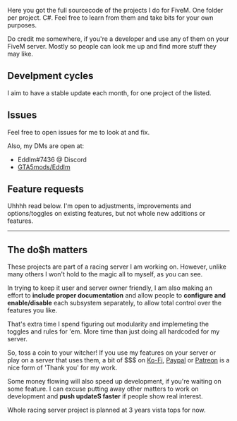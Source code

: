 Here you got the full sourcecode of the projects I do for FiveM. One folder per project. C#. Feel free to learn from them and take bits for your own purposes.

Do credit me somewhere, if you're a developer and use any of them on your FiveM server. Mostly so people can look me up and find more stuff they may like.

## Develpment cycles
I aim to have a stable update each month, for one project of the listed.

## Issues
Feel free to open issues for me to look at and fix.

Also, my DMs are open at:
- Eddlm#7436 @ Discord 
- [GTA5mods/Eddlm](https://www.gta5-mods.com/users/Eddlm)

## Feature requests
Uhhhh read below. I'm open to adjustments, improvements and options/toggles on existing features, but not whole new additions or features.

---

## The do$h matters
These projects are part of a racing server I am working on. However, unlike many others I won't hold to the magic all to myself, as you can see.

In trying to keep it user and server owner friendly, I am also making an effort to **include proper documentation** and allow people to **configure and enable/disable** each subsystem separately, to allow total control over the features you like. 

That's extra time I spend figuring out modularity and implemeting the toggles and rules for 'em. More time than just doing all hardcoded for my server.

So, toss a coin to your witcher! If you use my features on your server or play on a server that uses them, a bit of $$$ on [Ko-Fi](https://ko-fi.com/eddlm), [Paypal](https://www.paypal.com/donate/?token=A9wAT7grRKOAK9UZRHXFWk1gSSAVnAL0KPulmR_LgK9AincnC8aAVHWB6Hq1EuwUxzh33MWOQ-RxC_ei&locale.x=en_GB) or [Patreon]() is a nice form of 'Thank you' for my work.

Some money flowing will also speed up development, if you're waiting on some feature. I can excuse putting away other matters to work on development and **push updateS faster** if people show real interest.

Whole racing server project is planned at 3 years vista tops for now.